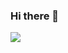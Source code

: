 ### Hi there 👋

![](https://github-readme-stats.vercel.app/api?username=Ambitious-idiot&theme=dark)
